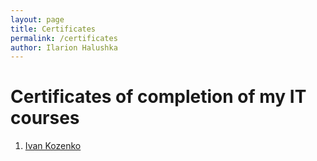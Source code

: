 ```yaml
---
layout: page
title: Certificates
permalink: /certificates
author: Ilarion Halushka
---
```


# Certificates of completion of my IT courses

1. <a target="_blank" href="/certificates/Ivan-Kozenko">Ivan Kozenko</a>
